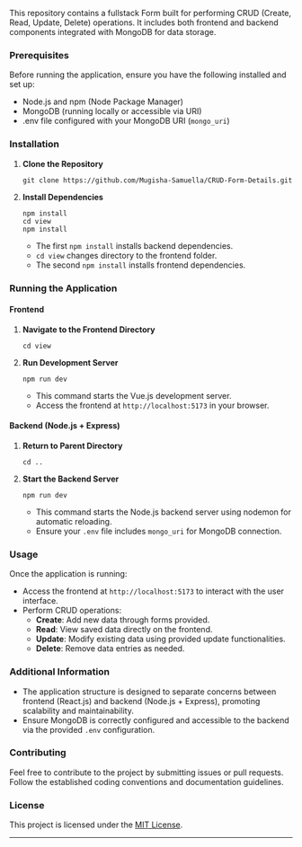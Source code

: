 
This repository contains a fullstack Form built for performing CRUD (Create, Read, Update, Delete) operations. It includes both frontend and backend components integrated with MongoDB for data storage.

### Prerequisites

Before running the application, ensure you have the following installed and set up:

- Node.js and npm (Node Package Manager)
- MongoDB (running locally or accessible via URI)
- .env file configured with your MongoDB URI (`mongo_uri`)

### Installation

1. **Clone the Repository**

   ```
   git clone https://github.com/Mugisha-Samuella/CRUD-Form-Details.git

   ```

2. **Install Dependencies**

   ```
   npm install
   cd view
   npm install
   ```

   - The first `npm install` installs backend dependencies.
   - `cd view` changes directory to the frontend folder.
   - The second `npm install` installs frontend dependencies.

### Running the Application

#### Frontend

1. **Navigate to the Frontend Directory**

   ```
   cd view
   ```

2. **Run Development Server**

   ```
   npm run dev
   ```

   - This command starts the Vue.js development server.
   - Access the frontend at `http://localhost:5173` in your browser.

#### Backend (Node.js + Express)

1. **Return to Parent Directory**

   ```
   cd ..
   ```

2. **Start the Backend Server**

   ```
   npm run dev
   ```

   - This command starts the Node.js backend server using nodemon for automatic reloading.
   - Ensure your `.env` file includes `mongo_uri` for MongoDB connection.

### Usage

Once the application is running:

- Access the frontend at `http://localhost:5173` to interact with the user interface.
- Perform CRUD operations:
  - **Create**: Add new data through forms provided.
  - **Read**: View saved data directly on the frontend.
  - **Update**: Modify existing data using provided update functionalities.
  - **Delete**: Remove data entries as needed.

### Additional Information

- The application structure is designed to separate concerns between frontend (React.js) and backend (Node.js + Express), promoting scalability and maintainability.
- Ensure MongoDB is correctly configured and accessible to the backend via the provided `.env` configuration.

### Contributing

Feel free to contribute to the project by submitting issues or pull requests. Follow the established coding conventions and documentation guidelines.

### License

This project is licensed under the [MIT License](LICENSE).

---
